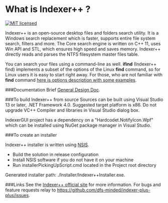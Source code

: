 What is Indexer++ ?
===================

[![MIT licensed](https://img.shields.io/badge/license-MIT-blue.svg)](https://raw.githubusercontent.com/hyperium/hyper/master/LICENSE)

Indexer++ is an open-source desktop files and folders search utility. It is a Windows search replacement which is faster, supports entire file system search, filters and more. The Core search engine is written on C++ 11, uses Win API and STL, which ensures high speed and saves memory. Indexer++ directly reads and parses the NTFS  filesystem master files table.


You can search your files using a command-line as well. **ifind** (Indexer++ find) implements a subset of the options of the Linux **find** command, so for Linux users it is easy to start right away. For those, who are not familiar with **find** command <a href="https://github.com/dfs-minded/indexer-plus-plus/blob/master/ifind%20commands%20doc.md" target="_blank">here is options description with some examples</a>.

###Documentation
Brief <i class="icon-provider-gdrive"></i><a href="https://docs.google.com/document/d/17nXQxh4nTiUfIOtnyCv60XTkxgCZciZvFRkawLz5bb8/" target="_blank">General Design Doc</a>.


###To build Indexer++ from source
Sources can be built using Visual Studio 13 or later, .NET Framework 4.0. Suggested target platform is x86.
Do not upgrade VC++ Compiler and libraries in Visual Studio dialog box.

IndexerGUI project has a dependency on a "Hardcodet.NotifyIcon.Wpf" which can be installed using NuGet package manager in Visual Studio.

###To create an installer

Indexer++ installer is written using <a href="http://nsis.sourceforge.net/Download" target="_blank">NSIS</a>. 

 - Build the solution in release configuration
 - Install NSIS software if you do not have it on your machine
 - Run installerPickingUpScript.cmd located in the Project root directory
 
 Generated installer path: ./Installer/Indexer++Installer.exe.
 

###Links
See the <a href="http://indexer-plus-plus.com/" target="_blank">Indexer++ official site</a> for more information.
For bugs and feature requests relay to <a href="https://github.com/dfs-minded/indexer-plus-plus/issues" target="_blank">https://github.com/dfs-minded/indexer-plus-plus/issues</a>.


